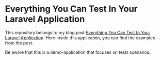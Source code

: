 # Everything You Can Test In Your Laravel Application

This repository belongs to my blog post [Everything You Can Test In Your Laravel Application](https://christoph-rumpel.com/2023/3/what-to-test-in-a-laravel-app).
Here inside this application, you can find the examples from the post.

Be aware that this is a demo-application that focuses on tests scenarios.
